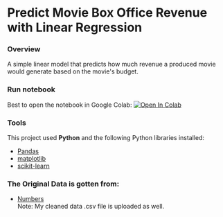 # Predict Movie Box Office Revenue with Linear Regression

### Overview
A simple linear model that predicts how much revenue a produced movie would generate based on the movie's budget.

### Run notebook
Best to open the notebook in Google Colab:
<a target="_blank" href="https://colab.research.google.com/github/w-diana/Machine_learning_Projects/blob/main/Predict%20Movie%20Box%20Office%20Revenue%20with%20Linear%20Regression/Linear_Regression.ipynb">
  <img src="https://colab.research.google.com/assets/colab-badge.svg" alt="Open In Colab"/>
</a>

### Tools  
This project used **Python** and the following Python libraries installed:
- [Pandas](http://pandas.pydata.org/)
- [matplotlib](http://matplotlib.org/)
- [scikit-learn](http://scikit-learn.org/stable/)

### The Original Data is gotten from:
- [Numbers](https://www.the-numbers.com/movie/budgets)
<br> Note: My cleaned data .csv file is uploaded as well. 
